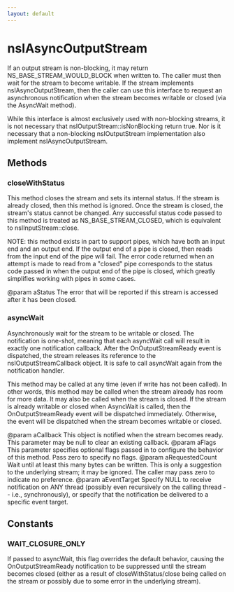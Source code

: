 ```yaml
---
layout: default
---
```


# nsIAsyncOutputStream #

If an output stream is non-blocking, it may return NS_BASE_STREAM_WOULD_BLOCK
when written to.  The caller must then wait for the stream to become
writable.  If the stream implements nsIAsyncOutputStream, then the caller can
use this interface to request an asynchronous notification when the stream
becomes writable or closed (via the AsyncWait method).

While this interface is almost exclusively used with non-blocking streams, it
is not necessary that nsIOutputStream::isNonBlocking return true.  Nor is it
necessary that a non-blocking nsIOutputStream implementation also implement
nsIAsyncOutputStream.


## Methods ##

### closeWithStatus ###

This method closes the stream and sets its internal status.  If the 
stream is already closed, then this method is ignored.  Once the stream
is closed, the stream's status cannot be changed.  Any successful status
code passed to this method is treated as NS_BASE_STREAM_CLOSED, which
is equivalent to nsIInputStream::close. 

NOTE: this method exists in part to support pipes, which have both an 
input end and an output end.  If the output end of a pipe is closed, then
reads from the input end of the pipe will fail.  The error code returned 
when an attempt is made to read from a "closed" pipe corresponds to the
status code passed in when the output end of the pipe is closed, which
greatly simplifies working with pipes in some cases.

@param aStatus
       The error that will be reported if this stream is accessed after
       it has been closed.


### asyncWait ###

Asynchronously wait for the stream to be writable or closed.  The
notification is one-shot, meaning that each asyncWait call will result
in exactly one notification callback.  After the OnOutputStreamReady event
is dispatched, the stream releases its reference to the 
nsIOutputStreamCallback object.  It is safe to call asyncWait again from the
notification handler.

This method may be called at any time (even if write has not been called).
In other words, this method may be called when the stream already has
room for more data.  It may also be called when the stream is closed.  If
the stream is already writable or closed when AsyncWait is called, then the
OnOutputStreamReady event will be dispatched immediately.  Otherwise, the
event will be dispatched when the stream becomes writable or closed.

@param aCallback
       This object is notified when the stream becomes ready.  This
       parameter may be null to clear an existing callback.
@param aFlags
       This parameter specifies optional flags passed in to configure
       the behavior of this method.  Pass zero to specify no flags.
@param aRequestedCount
       Wait until at least this many bytes can be written.  This is only
       a suggestion to the underlying stream; it may be ignored.  The
       caller may pass zero to indicate no preference.
@param aEventTarget
       Specify NULL to receive notification on ANY thread (possibly even
       recursively on the calling thread -- i.e., synchronously), or
       specify that the notification be delivered to a specific event
       target.


## Constants ##

### WAIT_CLOSURE_ONLY ###

If passed to asyncWait, this flag overrides the default behavior,
causing the OnOutputStreamReady notification to be suppressed until the
stream becomes closed (either as a result of closeWithStatus/close being
called on the stream or possibly due to some error in the underlying
stream).

